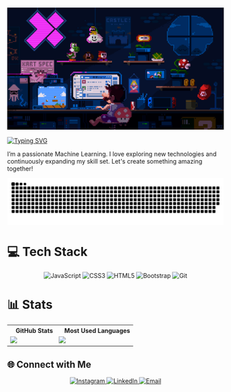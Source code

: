<p>
  <img src="https://github.com/Synjoestar/Synjoestar/blob/main/readme.gif" alt="pixelgif" />
</p>

[![Typing SVG](https://readme-typing-svg.herokuapp.com?font=Roboto&weight=900&size=25&pause=1000&color=4EF75D&width=435&lines=%F0%9F%91%8BHi%2C+I'm+Surya+%F0%9F%90%A2)](https://git.io/typing-svg)

I’m a passionate Machine Learning. I love exploring new technologies and continuously expanding my skill set. Let's create something amazing together!<br>

<p>
  <img src="https://github.com/Synjoestar/Synjoestar/blob/main/grid-snake.svg" alt="snake" />
</p>

# 💻 Tech Stack
<div align="center">
  <img src="https://img.shields.io/badge/javascript-%23323330.svg?style=for-the-badge&logo=javascript&logoColor=%23F7DF1E" alt="JavaScript" />
  <img src="https://img.shields.io/badge/css3-%231572B6.svg?style=for-the-badge&logo=css3&logoColor=white" alt="CSS3" />
  <img src="https://img.shields.io/badge/html5-%23E34F26.svg?style=for-the-badge&logo=html5&logoColor=white" alt="HTML5" />
  <img src="https://img.shields.io/badge/bootstrap-%23563D7C.svg?style=for-the-badge&logo=bootstrap&logoColor=white" alt="Bootstrap" />
  <img src="https://img.shields.io/badge/git-%23F05032.svg?style=for-the-badge&logo=git&logoColor=white" alt="Git" />
</div>

# 📊 Stats
<div align="center">
  <table>
    <tr>
      <th><img src="https://listemoji.com/img/emoji/using/large-blue-circle-1f535-microsoft.png" width="9" height="9"/> GitHub Stats</th>
      <th><img src="https://listemoji.com/img/emoji/using/large-blue-circle-1f535-microsoft.png" width="9" height="9"/> Most Used Languages</th>
    </tr>
    <tr>
      <td><img height="150" src="https://github-readme-stats.vercel.app/api/top-langs/?username=Synjoestar&theme=gotham&show_icons=true&hide_border=true&layout=compact"/></td>
      <td><img height="150" src="https://github-readme-stats.vercel.app/api/top-langs/?username=Synjoestar&layout=compact&theme=monokai&count_private=true&hide_border=true&hide_title=true&bg_color=0D1117"/></td>
    </tr>
  </table>
</div>


## 🌐 Connect with Me
<p align="center">
  <a href="https://www.instagram.com/utchup?igsh=YzljYTk1ODg3Zg==" target="_blank">
    <img src="https://img.shields.io/badge/Instagram-%23E4405F.svg?style=for-the-badge&logo=Instagram&logoColor=white" alt="Instagram">
  </a>
  <a href="[https://www.linkedin.com/in/fruhafizd](https://www.linkedin.com/in/surya-nugroho-38aa27336?utm_source=share&utm_campaign=share_via&utm_content=profile&utm_medium=android_app)" target="_blank">
    <img src="https://img.shields.io/badge/LinkedIn-%2300A0DC.svg?style=for-the-badge&logo=LinkedIn&logoColor=white" alt="LinkedIn">
  </a>
  <a href="mailto:suryanugroho042@example.com">
    <img src="https://img.shields.io/badge/Email-%23D14836.svg?style=for-the-badge&logo=Gmail&logoColor=white" alt="Email">
  </a>
</p>
